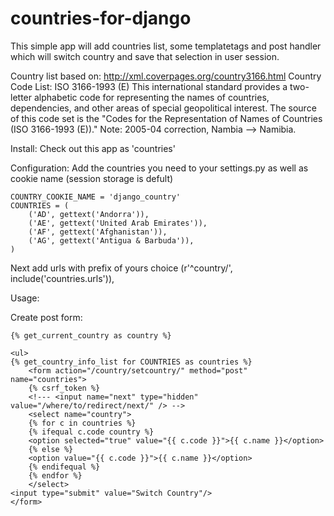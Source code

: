 countries-for-django
====================

This simple app will add countries list, some templatetags and post handler which will switch country and save that selection in user session.

Country list based on:
http://xml.coverpages.org/country3166.html
Country Code List: ISO 3166-1993 (E)
This international standard provides a two-letter alphabetic code for representing the names of countries, dependencies, and other areas of special geopolitical interest. The source of this code set is the "Codes for the Representation of Names of Countries (ISO 3166-1993 (E))." Note: 2005-04 correction, Nambia --> Namibia.

Install:
Check out this app as 'countries'

Configuration:
Add the countries you need to your settings.py as well as cookie name (session storage is defult)

    COUNTRY_COOKIE_NAME = 'django_country'
    COUNTRIES = (
        ('AD', gettext('Andorra')),
        ('AE', gettext('United Arab Emirates')),
        ('AF', gettext('Afghanistan')),
        ('AG', gettext('Antigua & Barbuda')),
    )

Next add urls with prefix of yours choice
    (r'^country/', include('countries.urls')),

Usage:

Create post form:

    {% get_current_country as country %}

    <ul>
    {% get_country_info_list for COUNTRIES as countries %}
        <form action="/country/setcountry/" method="post" name="countries"> 
        {% csrf_token %}
        <!--- <input name="next" type="hidden" value="/where/to/redirect/next/" /> -->
        <select name="country">
        {% for c in countries %}
        {% ifequal c.code country %}
        <option selected="true" value="{{ c.code }}">{{ c.name }}</option>
        {% else %}
        <option value="{{ c.code }}">{{ c.name }}</option>
        {% endifequal %}
        {% endfor %}
        </select>
    <input type="submit" value="Switch Country"/>
    </form> 